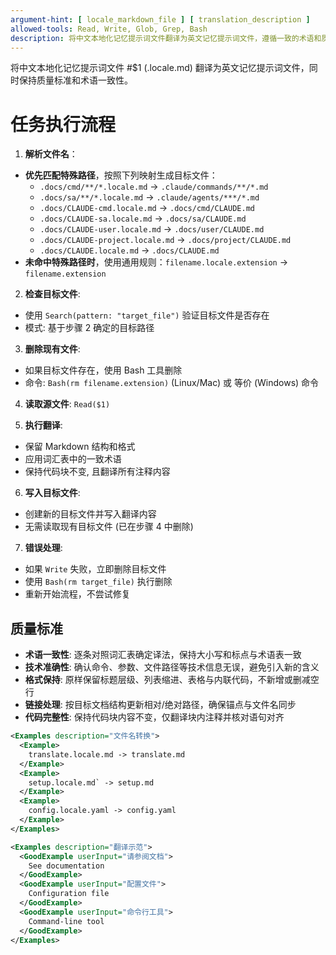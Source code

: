 ```yaml
---
argument-hint: [ locale_markdown_file ] [ translation_description ]
allowed-tools: Read, Write, Glob, Grep, Bash
description: 将中文本地化记忆提示词文件翻译为英文记忆提示词文件，遵循一致的术语和质量标准
---
```


将中文本地化记忆提示词文件 #$1 (.locale.md) 翻译为英文记忆提示词文件，同时保持质量标准和术语一致性。

# 任务执行流程

1. **解析文件名**：
  - **优先匹配特殊路径**，按照下列映射生成目标文件：
    - `.docs/cmd/**/*.locale.md` -> `.claude/commands/**/*.md`
    - `.docs/sa/**/*.locale.md` -> `.claude/agents/***/*.md`
    - `.docs/CLAUDE-cmd.locale.md` -> `.docs/cmd/CLAUDE.md`
    - `.docs/CLAUDE-sa.locale.md` -> `.docs/sa/CLAUDE.md`
    - `.docs/CLAUDE-user.locale.md` -> `.docs/user/CLAUDE.md`
    - `.docs/CLAUDE-project.locale.md` -> `.docs/project/CLAUDE.md`
    - `.docs/CLAUDE.locale.md` -> `.docs/CLAUDE.md`
  - **未命中特殊路径时**，使用通用规则：`filename.locale.extension` -> `filename.extension`

2. **检查目标文件**:
  - 使用 `Search(pattern: "target_file")` 验证目标文件是否存在
  - 模式: 基于步骤 2 确定的目标路径

3. **删除现有文件**:
  - 如果目标文件存在，使用 Bash 工具删除
  - 命令: `Bash(rm filename.extension)` (Linux/Mac) 或 等价 (Windows) 命令

4. **读取源文件**: `Read($1)`

5. **执行翻译**:
  - 保留 Markdown 结构和格式
  - 应用词汇表中的一致术语
  - 保持代码块不变, 且翻译所有注释内容

6. **写入目标文件**:
  - 创建新的目标文件并写入翻译内容
  - 无需读取现有目标文件 (已在步骤 4 中删除)

7. **错误处理**:
  - 如果 `Write` 失败，立即删除目标文件
  - 使用 `Bash(rm target_file)` 执行删除
  - 重新开始流程，不尝试修复





## 质量标准

- **术语一致性**: 逐条对照词汇表确定译法，保持大小写和标点与术语表一致
- **技术准确性**: 确认命令、参数、文件路径等技术信息无误，避免引入新的含义
- **格式保持**: 原样保留标题层级、列表缩进、表格与内联代码，不新增或删减空行
- **链接处理**: 按目标文档结构更新相对/绝对路径，确保锚点与文件名同步
- **代码完整性**: 保持代码块内容不变，仅翻译块内注释并核对语句对齐

```xml
<Examples description="文件名转换">
  <Example>
    translate.locale.md -> translate.md
  </Example>
  <Example>
    setup.locale.md` -> setup.md
  </Example>
  <Example>
    config.locale.yaml -> config.yaml
  </Example>
</Examples>
```

```xml
<Examples description="翻译示范">
  <GoodExample userInput="请参阅文档">
    See documentation
  </GoodExample>
  <GoodExample userInput="配置文件">
    Configuration file
  </GoodExample>
  <GoodExample userInput="命令行工具">
    Command-line tool
  </GoodExample>
</Examples>
```
